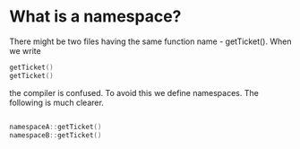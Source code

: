 # What is a namespace?

There might be two files having the same function name - getTicket(). When we write 

```cpp
getTicket()
getTicket()
```

the compiler is confused. To avoid this we define namespaces. The following is much clearer.

```cpp

namespaceA::getTicket()
namespaceB::getTicket()
```

